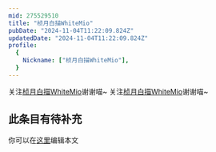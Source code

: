 ```yaml
---
mid: 275529510
title: "桢月白描WhiteMio"
pubDate: "2024-11-04T11:22:09.824Z"
updatedDate: "2024-11-04T11:22:09.824Z"
profile:
  {
    Nickname: ["桢月白描WhiteMio"],
  }
---
```


关注[桢月白描WhiteMio](https://space.bilibili.com/275529510)谢谢喵~ 关注[桢月白描WhiteMio](https://space.bilibili.com/275529510)谢谢喵~

## 此条目有待补充
你可以在[这里](https://github.com/Yuhanawa/VTuber.ICU-Content/edit/master/v/桢月白描WhiteMio/index.md)编辑本文

